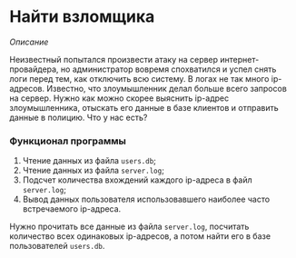 # Найти взломщика

*Описание*

Неизвестный попытался произвести атаку на сервер интернет-провайдера, но администратор вовремя спохватился и успел 
снять логи
перед тем, как отключить всю систему. В логах не так много ip-адресов. Известно, что злоумышленник делал больше всего 
запросов на сервер.
Нужно как можно скорее выяснить ip-адрес злоумышленника, отыскать его данные в базе клиентов и отправить данные в полицию.
Что у нас есть?


### Функционал программы
1. Чтение данных из файла `users.db`;
2. Чтение данных из файла `server.log`;
3. Подсчет количества вхождений каждого ip-адреса в файл `server.log`;
4. Вывод данных пользователя использовавшего наиболее часто встречаемого ip-адреса.

Нужно прочитать все данные из файла `server.log`, посчитать количество всех одинаковых ip-адресов, а потом найти его в 
базе пользователей `users.db`.
